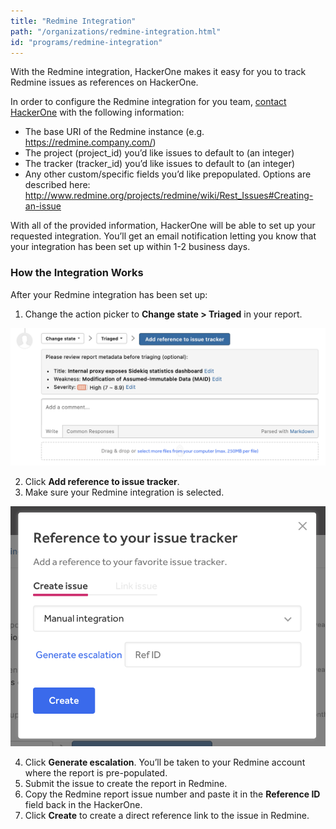 ```yaml
---
title: "Redmine Integration"
path: "/organizations/redmine-integration.html"
id: "programs/redmine-integration"
---
```


With the Redmine integration, HackerOne makes it easy for you to track Redmine issues as references on HackerOne.

In order to configure the Redmine integration for you team, [contact HackerOne](https://support.hackerone.com/hc/en-us/requests/new) with the following information:   

- The base URI of the Redmine instance (e.g. https://redmine.company.com/)
- The project (project_id) you’d like issues to default to (an integer)
- The tracker (tracker_id) you’d like issues to default to (an integer)
- Any other custom/specific fields you’d like prepopulated. Options are described here: http://www.redmine.org/projects/redmine/wiki/Rest_Issues#Creating-an-issue

With all of the provided information, HackerOne will be able to set up your requested integration. You’ll get an email notification letting you know that your integration has been set up within 1-2 business days.

### How the Integration Works
After your Redmine integration has been set up:
1. Change the action picker to **Change state > Triaged** in your report.

![integrations](./images/add-integration-reference.png)

2. Click **Add reference to issue tracker**.
3. Make sure your Redmine integration is selected.

![integration](./images/issue-tracker-reference.png)

4. Click **Generate escalation**. You’ll be taken to your Redmine account where the report is pre-populated.
3. Submit the issue to create the report in Redmine.
4. Copy the Redmine report issue number and paste it in the **Reference ID** field back in the HackerOne.
5. Click **Create** to create a direct reference link to the issue in Redmine.   
